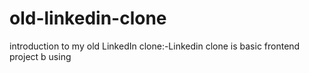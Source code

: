 # old-linkedin-clone
introduction to my  old LinkedIn clone:-Linkedin clone is basic frontend project b using

